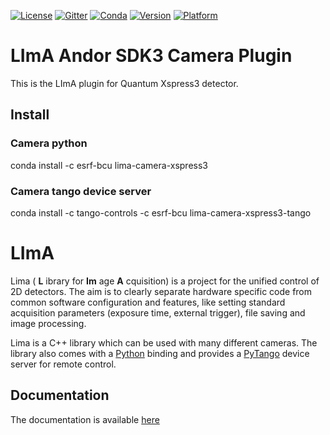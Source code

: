 [![License](https://img.shields.io/github/license/esrf-bliss/lima.svg?style=flat)](https://opensource.org/licenses/GPL-3.0)
[![Gitter](https://img.shields.io/gitter/room/esrf-bliss/lima.svg?style=flat)](https://gitter.im/esrf-bliss/LImA)
[![Conda](https://img.shields.io/conda/dn/esrf-bcu/lima-camera-xspress3.svg?style=flat)](https://anaconda.org/esrf-bcu)
[![Version](https://img.shields.io/conda/vn/esrf-bcu/lima-camera-xspress3.svg?style=flat)](https://anaconda.org/esrf-bcu)
[![Platform](https://img.shields.io/conda/pn/esrf-bcu/lima-camera-xspress3.svg?style=flat)](https://anaconda.org/esrf-bcu)

# LImA Andor SDK3 Camera Plugin

This is the LImA plugin for Quantum Xspress3 detector.

## Install

### Camera python

conda install -c esrf-bcu lima-camera-xspress3

### Camera tango device server

conda install -c tango-controls -c esrf-bcu lima-camera-xspress3-tango

# LImA

Lima ( **L** ibrary for **Im** age **A** cquisition) is a project for the unified control of 2D detectors. The aim is to clearly separate hardware specific code from common software configuration and features, like setting standard acquisition parameters (exposure time, external trigger), file saving and image processing.

Lima is a C++ library which can be used with many different cameras. The library also comes with a [Python](http://python.org) binding and provides a [PyTango](http://pytango.readthedocs.io/en/stable/) device server for remote control.

## Documentation

The documentation is available [here](https://lima.blissgarden.org)


